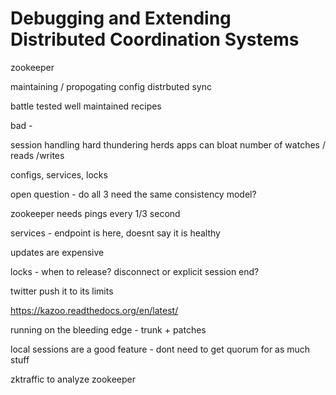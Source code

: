 # Debugging and Extending Distributed Coordination Systems

zookeeper

maintaining / propogating config
distrbuted sync


battle tested
well maintained recipes

bad -

session handling hard
thundering herds
apps can bloat number of watches / reads /writes

configs, services, locks


open question - do all 3 need the same consistency model?

zookeeper needs pings every 1/3 second

services - endpoint is here, doesnt say it is healthy

updates are expensive

locks  - when to release? disconnect or explicit session end?

twitter push it to its limits

https://kazoo.readthedocs.org/en/latest/

running on the bleeding edge - trunk + patches

local sessions are a good feature - dont need to get quorum for as much stuff

zktraffic to analyze zookeeper
